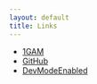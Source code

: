 ```yaml
---
layout: default
title: Links
---
```


- [1GAM](http://www.onegameamonth.com/BrandonEdgren)
- [GitHub](https://github.com/Bredgren)
- [DevModeEnabled](https://www.youtube.com/channel/UCfgnY89MkCnR1Q0p-YpTyXg)
